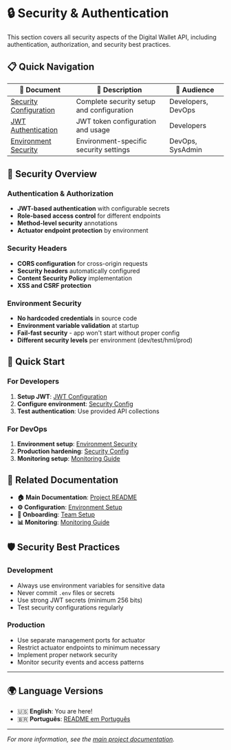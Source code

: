 # 🔒 Security & Authentication

This section covers all security aspects of the Digital Wallet API, including authentication, authorization, and security best practices.

## 📋 Quick Navigation

| 📄 Document | 📝 Description | 🎯 Audience |
|-------------|----------------|-------------|
| [Security Configuration](security-config.md) | Complete security setup and configuration | Developers, DevOps |
| [JWT Authentication](security-config.md) | JWT token configuration and usage | Developers |
| [Environment Security](../../configuration/en/environment-setup.md#security-configuration) | Environment-specific security settings | DevOps, SysAdmin |

## 🎯 Security Overview

### Authentication & Authorization
- **JWT-based authentication** with configurable secrets
- **Role-based access control** for different endpoints
- **Method-level security** annotations
- **Actuator endpoint protection** by environment

### Security Headers
- **CORS configuration** for cross-origin requests
- **Security headers** automatically configured
- **Content Security Policy** implementation
- **XSS and CSRF protection**

### Environment Security
- **No hardcoded credentials** in source code
- **Environment variable validation** at startup
- **Fail-fast security** - app won't start without proper config
- **Different security levels** per environment (dev/test/hml/prod)

## 🚀 Quick Start

### For Developers
1. **Setup JWT**: [JWT Configuration](security-config.md)
2. **Configure environment**: [Security Config](security-config.md)
3. **Test authentication**: Use provided API collections

### For DevOps
1. **Environment setup**: [Environment Security](../../configuration/en/environment-setup.md#security-configuration)
2. **Production hardening**: [Security Config](security-config.md)
3. **Monitoring setup**: [Monitoring Guide](../../monitoring/en/README.md)

## 🔗 Related Documentation

- **🏠 Main Documentation**: [Project README](../../../README.md)
- **⚙️ Configuration**: [Environment Setup](../../configuration/en/)
- **🚀 Onboarding**: [Team Setup](../../onboarding/en/)
- **📊 Monitoring**: [Monitoring Guide](../../monitoring/en/README.md)

## 🛡️ Security Best Practices

### Development
- Always use environment variables for sensitive data
- Never commit `.env` files or secrets
- Use strong JWT secrets (minimum 256 bits)
- Test security configurations regularly

### Production
- Use separate management ports for actuator
- Restrict actuator endpoints to minimum necessary
- Implement proper network security
- Monitor security events and access patterns

---

## 🌍 Language Versions

- 🇺🇸 **English**: You are here!
- 🇧🇷 **Português**: [README em Português](../pt/README.md)

---

*For more information, see the [main project documentation](../../../README.md).*
